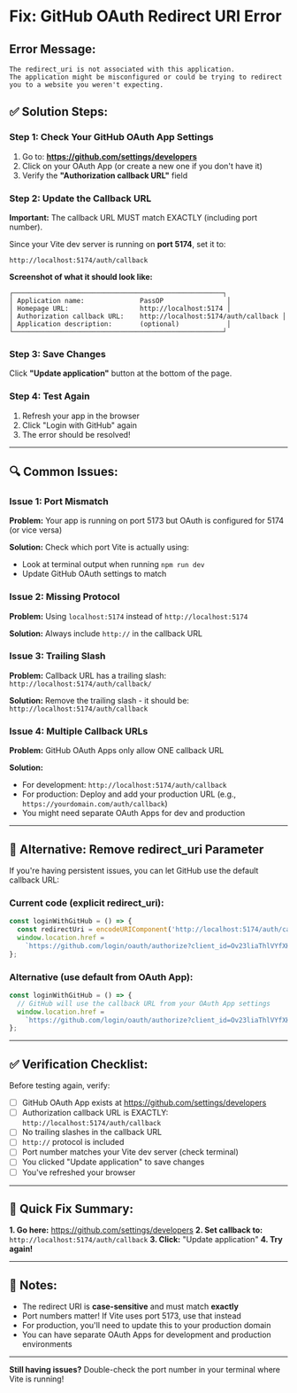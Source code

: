 # Fix: GitHub OAuth Redirect URI Error

## Error Message:
```
The redirect_uri is not associated with this application.
The application might be misconfigured or could be trying to redirect 
you to a website you weren't expecting.
```

## ✅ Solution Steps:

### Step 1: Check Your GitHub OAuth App Settings

1. Go to: **https://github.com/settings/developers**
2. Click on your OAuth App (or create a new one if you don't have it)
3. Verify the **"Authorization callback URL"** field

### Step 2: Update the Callback URL

**Important:** The callback URL MUST match EXACTLY (including port number).

Since your Vite dev server is running on **port 5174**, set it to:
```
http://localhost:5174/auth/callback
```

**Screenshot of what it should look like:**
```
┌─────────────────────────────────────────────────────┐
│ Application name:              PassOP                │
│ Homepage URL:                  http://localhost:5174 │
│ Authorization callback URL:    http://localhost:5174/auth/callback │
│ Application description:       (optional)            │
└─────────────────────────────────────────────────────┘
```

### Step 3: Save Changes

Click **"Update application"** button at the bottom of the page.

### Step 4: Test Again

1. Refresh your app in the browser
2. Click "Login with GitHub" again
3. The error should be resolved!

---

## 🔍 Common Issues:

### Issue 1: Port Mismatch
**Problem:** Your app is running on port 5173 but OAuth is configured for 5174 (or vice versa)

**Solution:** Check which port Vite is actually using:
- Look at terminal output when running `npm run dev`
- Update GitHub OAuth settings to match

### Issue 2: Missing Protocol
**Problem:** Using `localhost:5174` instead of `http://localhost:5174`

**Solution:** Always include `http://` in the callback URL

### Issue 3: Trailing Slash
**Problem:** Callback URL has a trailing slash: `http://localhost:5174/auth/callback/`

**Solution:** Remove the trailing slash - it should be: `http://localhost:5174/auth/callback`

### Issue 4: Multiple Callback URLs
**Problem:** GitHub OAuth Apps only allow ONE callback URL

**Solution:** 
- For development: `http://localhost:5174/auth/callback`
- For production: Deploy and add your production URL (e.g., `https://yourdomain.com/auth/callback`)
- You might need separate OAuth Apps for dev and production

---

## 🔄 Alternative: Remove redirect_uri Parameter

If you're having persistent issues, you can let GitHub use the default callback URL:

### Current code (explicit redirect_uri):
```javascript
const loginWithGitHub = () => {
  const redirectUri = encodeURIComponent('http://localhost:5174/auth/callback');
  window.location.href =
    `https://github.com/login/oauth/authorize?client_id=Ov23liaThlVYfXHVteZd&scope=user&redirect_uri=${redirectUri}`;
};
```

### Alternative (use default from OAuth App):
```javascript
const loginWithGitHub = () => {
  // GitHub will use the callback URL from your OAuth App settings
  window.location.href =
    `https://github.com/login/oauth/authorize?client_id=Ov23liaThlVYfXHVteZd&scope=user`;
};
```

---

## ✅ Verification Checklist:

Before testing again, verify:

- [ ] GitHub OAuth App exists at https://github.com/settings/developers
- [ ] Authorization callback URL is EXACTLY: `http://localhost:5174/auth/callback`
- [ ] No trailing slashes in the callback URL
- [ ] `http://` protocol is included
- [ ] Port number matches your Vite dev server (check terminal)
- [ ] You clicked "Update application" to save changes
- [ ] You've refreshed your browser

---

## 🎯 Quick Fix Summary:

**1. Go here:** https://github.com/settings/developers
**2. Set callback to:** `http://localhost:5174/auth/callback`
**3. Click:** "Update application"
**4. Try again!**

---

## 📝 Notes:

- The redirect URI is **case-sensitive** and must match **exactly**
- Port numbers matter! If Vite uses port 5173, use that instead
- For production, you'll need to update this to your production domain
- You can have separate OAuth Apps for development and production environments

---

**Still having issues?** Double-check the port number in your terminal where Vite is running!
